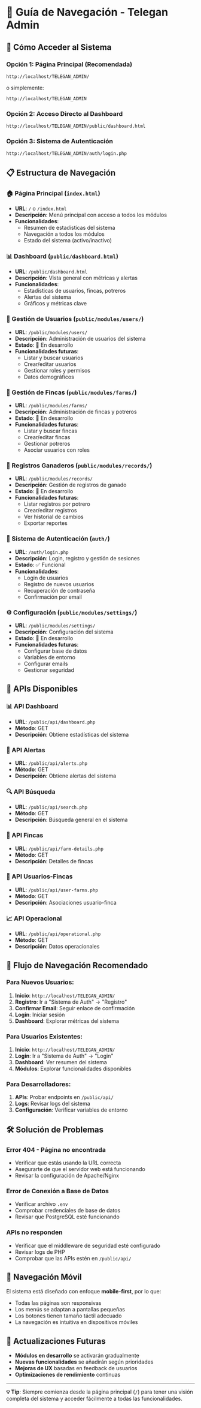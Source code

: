 # 🧭 Guía de Navegación - Telegan Admin

## 🚀 Cómo Acceder al Sistema

### Opción 1: Página Principal (Recomendada)
```
http://localhost/TELEGAN_ADMIN/
```
o simplemente:
```
http://localhost/TELEGAN_ADMIN
```

### Opción 2: Acceso Directo al Dashboard
```
http://localhost/TELEGAN_ADMIN/public/dashboard.html
```

### Opción 3: Sistema de Autenticación
```
http://localhost/TELEGAN_ADMIN/auth/login.php
```

## 📋 Estructura de Navegación

### 🏠 Página Principal (`index.html`)
- **URL**: `/` o `/index.html`
- **Descripción**: Menú principal con acceso a todos los módulos
- **Funcionalidades**:
  - Resumen de estadísticas del sistema
  - Navegación a todos los módulos
  - Estado del sistema (activo/inactivo)

### 📊 Dashboard (`public/dashboard.html`)
- **URL**: `/public/dashboard.html`
- **Descripción**: Vista general con métricas y alertas
- **Funcionalidades**:
  - Estadísticas de usuarios, fincas, potreros
  - Alertas del sistema
  - Gráficos y métricas clave

### 👥 Gestión de Usuarios (`public/modules/users/`)
- **URL**: `/public/modules/users/`
- **Descripción**: Administración de usuarios del sistema
- **Estado**: 🚧 En desarrollo
- **Funcionalidades futuras**:
  - Listar y buscar usuarios
  - Crear/editar usuarios
  - Gestionar roles y permisos
  - Datos demográficos

### 🏡 Gestión de Fincas (`public/modules/farms/`)
- **URL**: `/public/modules/farms/`
- **Descripción**: Administración de fincas y potreros
- **Estado**: 🚧 En desarrollo
- **Funcionalidades futuras**:
  - Listar y buscar fincas
  - Crear/editar fincas
  - Gestionar potreros
  - Asociar usuarios con roles

### 🐄 Registros Ganaderos (`public/modules/records/`)
- **URL**: `/public/modules/records/`
- **Descripción**: Gestión de registros de ganado
- **Estado**: 🚧 En desarrollo
- **Funcionalidades futuras**:
  - Listar registros por potrero
  - Crear/editar registros
  - Ver historial de cambios
  - Exportar reportes

### 🔐 Sistema de Autenticación (`auth/`)
- **URL**: `/auth/login.php`
- **Descripción**: Login, registro y gestión de sesiones
- **Estado**: ✅ Funcional
- **Funcionalidades**:
  - Login de usuarios
  - Registro de nuevos usuarios
  - Recuperación de contraseña
  - Confirmación por email

### ⚙️ Configuración (`public/modules/settings/`)
- **URL**: `/public/modules/settings/`
- **Descripción**: Configuración del sistema
- **Estado**: 🚧 En desarrollo
- **Funcionalidades futuras**:
  - Configurar base de datos
  - Variables de entorno
  - Configurar emails
  - Gestionar seguridad

## 🔗 APIs Disponibles

### 📊 API Dashboard
- **URL**: `/public/api/dashboard.php`
- **Método**: GET
- **Descripción**: Obtiene estadísticas del sistema

### 🚨 API Alertas
- **URL**: `/public/api/alerts.php`
- **Método**: GET
- **Descripción**: Obtiene alertas del sistema

### 🔍 API Búsqueda
- **URL**: `/public/api/search.php`
- **Método**: GET
- **Descripción**: Búsqueda general en el sistema

### 🏡 API Fincas
- **URL**: `/public/api/farm-details.php`
- **Método**: GET
- **Descripción**: Detalles de fincas

### 👥 API Usuarios-Fincas
- **URL**: `/public/api/user-farms.php`
- **Método**: GET
- **Descripción**: Asociaciones usuario-finca

### 📈 API Operacional
- **URL**: `/public/api/operational.php`
- **Método**: GET
- **Descripción**: Datos operacionales

## 🎯 Flujo de Navegación Recomendado

### Para Nuevos Usuarios:
1. **Inicio**: `http://localhost/TELEGAN_ADMIN/`
2. **Registro**: Ir a "Sistema de Auth" → "Registro"
3. **Confirmar Email**: Seguir enlace de confirmación
4. **Login**: Iniciar sesión
5. **Dashboard**: Explorar métricas del sistema

### Para Usuarios Existentes:
1. **Inicio**: `http://localhost/TELEGAN_ADMIN/`
2. **Login**: Ir a "Sistema de Auth" → "Login"
3. **Dashboard**: Ver resumen del sistema
4. **Módulos**: Explorar funcionalidades disponibles

### Para Desarrolladores:
1. **APIs**: Probar endpoints en `/public/api/`
2. **Logs**: Revisar logs del sistema
3. **Configuración**: Verificar variables de entorno

## 🛠️ Solución de Problemas

### Error 404 - Página no encontrada
- Verificar que estás usando la URL correcta
- Asegurarte de que el servidor web está funcionando
- Revisar la configuración de Apache/Nginx

### Error de Conexión a Base de Datos
- Verificar archivo `.env`
- Comprobar credenciales de base de datos
- Revisar que PostgreSQL esté funcionando

### APIs no responden
- Verificar que el middleware de seguridad esté configurado
- Revisar logs de PHP
- Comprobar que las APIs estén en `/public/api/`

## 📱 Navegación Móvil

El sistema está diseñado con enfoque **mobile-first**, por lo que:
- Todas las páginas son responsivas
- Los menús se adaptan a pantallas pequeñas
- Los botones tienen tamaño táctil adecuado
- La navegación es intuitiva en dispositivos móviles

## 🔄 Actualizaciones Futuras

- **Módulos en desarrollo** se activarán gradualmente
- **Nuevas funcionalidades** se añadirán según prioridades
- **Mejoras de UX** basadas en feedback de usuarios
- **Optimizaciones de rendimiento** continuas

---

**💡 Tip**: Siempre comienza desde la página principal (`/`) para tener una visión completa del sistema y acceder fácilmente a todas las funcionalidades.
